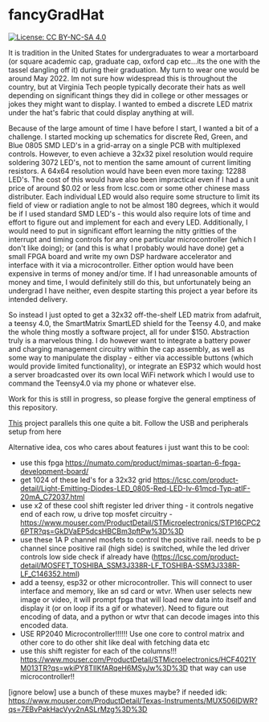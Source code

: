 # fancyGradHat

[![License: CC BY-NC-SA 4.0](https://img.shields.io/badge/License-CC%20BY--NC--SA%204.0-lightgrey.svg)](https://creativecommons.org/licenses/by-nc-sa/4.0/)  

It is tradition in the United States for undergraduates to wear a mortarboard (or square academic cap, graduate cap, oxford cap etc...its the one with the tassel dangling off it) during their graduation. My turn to wear one would be around May 2022. Im not sure how widespread this is throughout the country, but at Virginia Tech people typically decorate their hats as well depending on significant things they did in college or other messages or jokes they might want to display. I wanted to embed a discrete LED matrix under the hat's fabric that could display anything at will.

Because of the large amount of time I have before I start, I wanted a bit of a challenge. I started mocking up schematics for discrete Red, Green, and Blue 0805 SMD LED's in a grid-array on a single PCB with multiplexed controls. However, to even achieve a 32x32 pixel resolution would require soldering 3072 LED's, not to mention the same amount of current limiting resistors. A 64x64 resolution would have been even more taxing: 12288 LED's. The cost of this would have also been impractical even if I had a unit price of around $0.02 or less from lcsc.com or some other chinese mass distributer. Each individual LED would also require some structure to limit its field of view or radiation angle to not be almost 180 degrees, which it would be if I used standard SMD LED's - this would also require lots of time and effort to figure out and implement for each and every LED. Additionally, I would need to put in significant effort learning the nitty gritties of the interrupt and timing controls for any one particular microcontroller (which I don't like doing); or (and this is what I probably would have done) get a small FPGA board and write my own DSP hardware accelerator and interface with it via a microcontroller. Either option would have been expensive in terms of money and/or time. If I had unreasonable amounts of money and time, I would definitely still do this, but unfortunately being an undergrad I have neither, even despite starting this project a year before its intended delivery.

So instead I just opted to get a 32x32 off-the-shelf LED matrix from adafruit, a teensy 4.0, the SmartMatrix SmartLED shield for the Teensy 4.0, and make the whole thing mostly a software project, all for under $150. Abstraction truly is a marvelous thing. I do however want to integrate a battery power and charging management circuitry within the cap assembly, as well as some way to manipulate the display - either via accessible buttons (which would provide limited functionality), or integrate an ESP32 which would host a server broadcasted over its own local WiFi network which I would use to command the Teensy4.0 via my phone or whatever else.  

Work for this is still in progress, so please forgive the general emptiness of this repository.  

[This](https://nathanpetersen.com/2018/11/11/gradled-mini-prototype-modular-discrete-led-display/) project parallels this one quite a bit. Follow the USB and peripherals setup from here


Alternative idea, cos who cares about features i just want this to be cool:
- use this fpga https://numato.com/product/mimas-spartan-6-fpga-development-board/
- get 1024 of these led's for a 32x32 grid https://lcsc.com/product-detail/Light-Emitting-Diodes-LED_0805-Red-LED-Iv-61mcd-Typ-atIF-20mA_C72037.html
- use x2 of these cool shift register led driver thing - it controls negative end of each row, u drive top mosfet circuitry - https://www.mouser.com/ProductDetail/STMicroelectronics/STP16CPC26PTR?qs=GkDVaEP5dcsHBCBm3pftPw%3D%3D
- use these 1A P channel mosfets to control the positive rail. needs to be p channel since positive rail (high side) is switched, while the led driver controls low side check if already have (https://lcsc.com/product-detail/MOSFET_TOSHIBA_SSM3J338R-LF_TOSHIBA-SSM3J338R-LF_C146352.html)
- add a teensy, esp32 or other microcontroller. This will connect to user interface and memory, like an sd card or wtvr. When user selects new image or video, it will prompt fpga that will load new data into itself and display it (or on loop if its a gif or whatever). Need to figure out encoding of data, and a python or wtvr that can decode images into this encoded data.
- USE RP2040 Microcontroller!!!!!! Use one core to control matrix and other core to do other shit like deal with fetching data etc
- use this shift register for each of the columns!!! https://www.mouser.com/ProductDetail/STMicroelectronics/HCF4021YM013TR?qs=wkiPY8TIIKfARqeH6MSyJw%3D%3D that way can use microcontroller!!

[ignore below]
use a bunch of these muxes maybe? if needed idk: https://www.mouser.com/ProductDetail/Texas-Instruments/MUX506IDWR?qs=7EBvPakHacVyv2nASLrMzg%3D%3D

